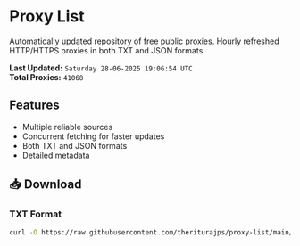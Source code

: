 # Proxy List

Automatically updated repository of free public proxies. Hourly refreshed HTTP/HTTPS proxies in both TXT and JSON formats.

**Last Updated:** `Saturday 28-06-2025 19:06:54 UTC`  
**Total Proxies:** `41068`

## Features
- Multiple reliable sources
- Concurrent fetching for faster updates
- Both TXT and JSON formats
- Detailed metadata

## 📥 Download

### TXT Format
```bash
curl -O https://raw.githubusercontent.com/theriturajps/proxy-list/main/proxies.txt